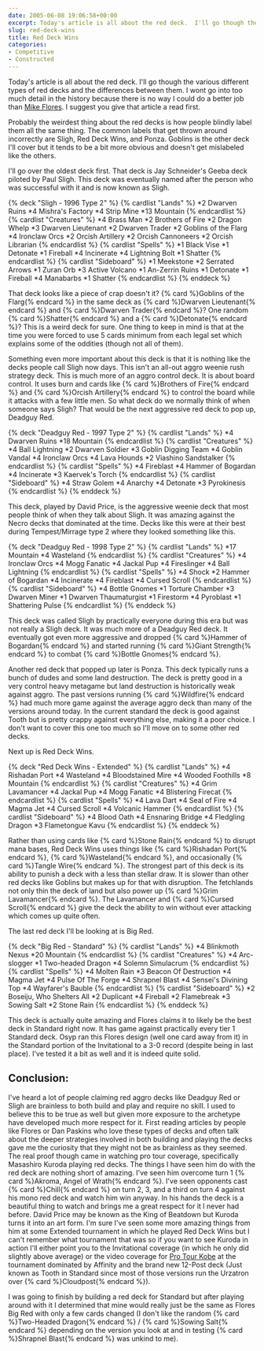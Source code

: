 ```yaml
---
date: 2005-06-08 19:06:58+00:00
excerpt: Today's article is all about the red deck.  I'll go though the various different types of red decks and the differences between them.
slug: red-deck-wins
title: Red Deck Wins
categories:
- Competitive
- Constructed
---
```


Today's article is all about the red deck.  I'll go though the various different types of red decks and the differences between them.  I wont go into too much detail in the history because there is no way I could do a better job than [Mike Flores](http://www.wizards.com/default.asp?x=mtgcom/daily/mf39).  I suggest you give that article a read first.

Probably the weirdest thing about the red decks is how people blindly label them all the same thing.  The common labels that get thrown around incorrectly are Sligh, Red Deck Wins, and Ponza.  Goblins is the other deck I'll cover but it tends to be a bit more obvious and doesn't get mislabeled like the others.
<!--more-->

I'll go over the oldest deck first.  That deck is Jay Schneider's Geeba deck piloted by Paul Sligh.  This deck was eventually named after the person who was successful with it and is now known as Sligh.

{% deck "Sligh - 1996 Type 2" %}
{% cardlist "Lands" %}
*2 Dwarven Ruins
*4 Mishra's Factory
*4 Strip Mine
*13 Mountain
{% endcardlist %}
{% cardlist "Creatures" %}
*4 Brass Man
*2 Brothers of Fire
*2 Dragon Whelp
*3 Dwarven Lieutenant
*2 Dwarven Trader
*2 Goblins of the Flarg
*4 Ironclaw Orcs
*2 Orcish Artillery
*2 Orcish Cannoneers
*2 Orcish Librarian
{% endcardlist %}
{% cardlist "Spells" %}
*1 Black Vise
*1 Detonate
*1 Fireball
*4 Incinerate
*4 Lightning Bolt
*1 Shatter
{% endcardlist %}
{% cardlist "Sideboard" %}
*1 Meekstone
*2 Serrated Arrows
*1 Zuran Orb
*3 Active Volcano
*1 An-Zerrin Ruins
*1 Detonate
*1 Fireball
*4 Manabarbs
*1 Shatter
{% endcardlist %}
{% enddeck %}

That deck looks like a piece of crap doesn't it?  {% card %}Goblins of the Flarg{% endcard %} in the same deck as {% card %}Dwarven Lieutenant{% endcard %} and {% card %}Dwarven Trader{% endcard %}?  One random {% card %}Shatter{% endcard %} and a {% card %}Detonate{% endcard %}?  This is a weird deck for sure.  One thing to keep in mind is that at the time you were forced to use 5 cards minimum from each legal set which explains some of the oddities (though not all of them).

Something even more important about this deck is that it is nothing like the decks people call Sligh now days.  This isn't an all-out aggro weenie rush strategy deck.  This is much more of an aggro control deck.  It is about board control.  It uses burn and cards like {% card %}Brothers of Fire{% endcard %} and {% card %}Orcish Artillery{% endcard %} to control the board while it attacks with a few little men.  So what deck do we normally think of when someone says Sligh?  That would be the next aggressive red deck to pop up, Deadguy Red.

{% deck "Deadguy Red - 1997 Type 2" %}
{% cardlist "Lands" %}
*4 Dwarven Ruins
*18 Mountain
{% endcardlist %}
{% cardlist "Creatures" %}
*4 Ball Lightning
*2 Dwarven Soldier
*3 Goblin Digging Team
*4 Goblin Vandal
*4 Ironclaw Orcs
*4 Lava Hounds
*2 Viashino Sandstalker
{% endcardlist %}
{% cardlist "Spells" %}
*4 Fireblast
*4 Hammer of Bogardan
*4 Incinerate
*3 Kaervek's Torch
{% endcardlist %}
{% cardlist "Sideboard" %}
*4 Straw Golem
*4 Anarchy
*4 Detonate
*3 Pyrokinesis
{% endcardlist %}
{% enddeck %}

This deck, played by David Price, is the aggressive weenie deck that most people think of when they talk about Sligh.  It was amazing against the Necro decks that dominated at the time.  Decks like this were at their best during Tempest/Mirrage type 2 where they looked something like this.

{% deck "Deadguy Red - 1998 Type 2" %}
{% cardlist "Lands" %}
*17 Mountain
*4 Wasteland
{% endcardlist %}
{% cardlist "Creatures" %}
*4 Ironclaw Orcs
*4 Mogg Fanatic
*4 Jackal Pup
*4 Fireslinger
*4 Ball Lightning
{% endcardlist %}
{% cardlist "Spells" %}
*4 Shock
*2 Hammer of Bogardan
*4 Incinerate
*4 Fireblast
*4 Cursed Scroll
{% endcardlist %}
{% cardlist "Sideboard" %}
*4 Bottle Gnomes
*1 Torture Chamber
*3 Dwarven Miner
*1 Dwarven Thaumaturgist
*1 Firestorm
*4 Pyroblast
*1 Shattering Pulse
{% endcardlist %}
{% enddeck %}

This deck was called Sligh by practically everyone during this era but was not really a Sligh deck.  It was much more of a Deadguy Red deck.  It eventually got even more aggressive and dropped {% card %}Hammer of Bogardan{% endcard %} and started running {% card %}Giant Strength{% endcard %} to combat {% card %}Bottle Gnomes{% endcard %}.  

Another red deck that popped up later is Ponza.  This deck typically runs a bunch of dudes and some land destruction.  The deck is pretty good in a very control heavy metagame but land destruction is historically weak against aggro.  The past versions running {% card %}Wildfire{% endcard %} had much more game against the average aggro deck than many of the versions around today.  In the current standard the deck is good against Tooth but is pretty crappy against everything else, making it a poor choice.  I don't want to cover this one too much so I'll move on to some other red decks.

Next up is Red Deck Wins.  

{% deck "Red Deck Wins - Extended" %}
{% cardlist "Lands" %}
*4 Rishadan Port
*4 Wasteland
*4 Bloodstained Mire
*4 Wooded Foothills
*8 Mountain
{% endcardlist %}
{% cardlist "Creatures" %}
*4 Grim Lavamancer
*4 Jackal Pup
*4 Mogg Fanatic
*4 Blistering Firecat
{% endcardlist %}
{% cardlist "Spells" %}
*4 Lava Dart
*4 Seal of Fire
*4 Magma Jet
*4 Cursed Scroll
*4 Volcanic Hammer
{% endcardlist %}
{% cardlist "Sideboard" %}
*4 Blood Oath
*4 Ensnaring Bridge
*4 Fledgling Dragon
*3 Flametongue Kavu
{% endcardlist %}
{% enddeck %}

Rather than using cards like {% card %}Stone Rain{% endcard %} to disrupt mana bases, Red Deck Wins uses things like {% card %}Rishadan Port{% endcard %}, {% card %}Wasteland{% endcard %}, and occasionally {% card %}Tangle Wire{% endcard %}.  The strongest part of this deck is its ability to punish a deck with a less than stellar draw.  It is slower than other red decks like Goblins but makes up for that with disruption.  The fetchlands not only thin the deck of land but also power up {% card %}Grim Lavamancer{% endcard %}.  The Lavamancer and {% card %}Cursed Scroll{% endcard %} give the deck the ability to win without ever attacking which comes up quite often.

The last red deck I'll be looking at is Big Red.

{% deck "Big Red - Standard" %}
{% cardlist "Lands" %}
*4 Blinkmoth Nexus
*20 Mountain
{% endcardlist %}
{% cardlist "Creatures" %}
*4 Arc-slogger
*1 Two-headed Dragon
*4 Solemn Simulacrum
{% endcardlist %}
{% cardlist "Spells" %}
*4 Molten Rain
*3 Beacon Of Destruction
*4 Magma Jet
*4 Pulse Of The Forge
*4 Shrapnel Blast
*4 Sensei's Divining Top
*4 Wayfarer's Bauble
{% endcardlist %}
{% cardlist "Sideboard" %}
*2 Boseiju, Who Shelters All
*2 Duplicant
*4 Fireball
*2 Flamebreak
*3 Sowing Salt
*2 Stone Rain
{% endcardlist %}
{% enddeck %}

This deck is actually quite amazing and Flores claims it to likely be the best deck in Standard right now.  It has game against practically every tier 1 Standard deck.  Osyp ran this Flores design (well one card away from it) in the Standard portion of the Invitational to a 3-0 record (despite being in last place).  I've tested it a bit as well and it is indeed quite solid.



## Conclusion:

I've heard a lot of people claiming red aggro decks like Deadguy Red or Sligh are brainless to both build and play and require no skill.  I used to believe this to be true as well but given more exposure to the archetype have developed much more respect for it.  First reading articles by people like Flores or Dan Paskins who love these types of decks and often talk about the deeper strategies involved in both building and playing the decks gave me the curiosity that they might not be as brainless as they seemed. The real proof though came in watching pro tour coverage, specifically Masashiro Kuroda playing red decks.  The things I have seen him do with the red deck are nothing short of amazing.  I've seen him overcome turn 1 {% card %}Akroma, Angel of Wrath{% endcard %}.  I've seen opponents cast {% card %}Chill{% endcard %} on turn 2, 3, and a third on turn 4 against his mono red deck and watch him win anyway.  In his hands the deck is a beautiful thing to watch and brings me a great respect for it I never had before.  David Price may be known as the King of Beatdown but Kuroda turns it into an art form.  I'm sure I've seen some more amazing things from him at some Extended tournament in which he played Red Deck Wins but I can't remember what tournament that was so if you want to see Kuroda in action I'll either point you to the Invitational coverage (in which he only did slightly above average) or the video coverage for [Pro Tour Kobe](http://www.wizards.com/default.asp?x=mtgevent/ptkob04/welcome) at the tournament dominated by Affinity and the brand new 12-Post deck (Just known as Tooth in Standard since most of those versions run the Urzatron over {% card %}Cloudpost{% endcard %}).

I was going to finish by building a red deck for Standard but after playing around with it I determined that mine would really just be the same as Flores Big Red with only a few cards changed (I don't like the random {% card %}Two-Headed Dragon{% endcard %} / {% card %}Sowing Salt{% endcard %} depending on the version you look at and in testing {% card %}Shrapnel Blast{% endcard %} was unkind to me).
